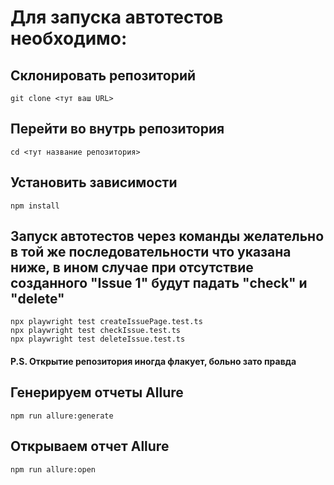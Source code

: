 # Для запуска автотестов необходимо:

## Склонировать репозиторий
```git clone <тут ваш URL>```

## Перейти во внутрь репозитория
```cd <тут название репозитория>```

## Установить зависимости
```npm install```

## Запуск автотестов через команды желательно в той же последовательности что указана ниже, в ином случае при отсутствие созданного "Issue 1" будут падать "check" и "delete"

```npx playwright test createIssuePage.test.ts```</br>
```npx playwright test checkIssue.test.ts```</br>
```npx playwright test deleteIssue.test.ts```

#### P.S. Открытие репозитория иногда флакует, больно зато правда

## Генерируем отчеты Allure
```npm run allure:generate```

## Открываем отчет Allure
```npm run allure:open```